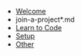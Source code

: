 - [Welcome](index.md)
- join-a-project*.md
- [Learn to Code](learn/)
- [Setup](setup/)
- [Other](other/)

